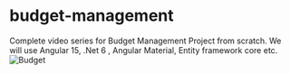 # budget-management
Complete video series for Budget Management Project from scratch.  We will use Angular 15, .Net 6 , Angular Material, Entity framework core etc. 
![Budget](https://user-images.githubusercontent.com/13220497/209772083-43d1292f-5ed8-44d8-956f-2b172d3d51f7.jpg)

